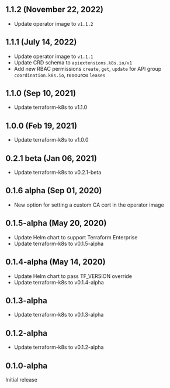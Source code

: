 ## 1.1.2 (November 22, 2022)

* Update operator image to `v1.1.2`

## 1.1.1 (July 14, 2022)

* Update operator image to `v1.1.1`
* Update CRD schema to `apiextensions.k8s.io/v1`
* Add new RBAC permissions `create`, `get`, `update` for API group `coordination.k8s.io`, resource `leases`

## 1.1.0 (Sep 10, 2021)

* Update terraform-k8s to v1.1.0

## 1.0.0 (Feb 19, 2021)

* Update terraform-k8s to v1.0.0

## 0.2.1 beta (Jan 06, 2021)

* Update terraform-k8s to v0.2.1-beta

## 0.1.6 alpha (Sep 01, 2020)

* New option for setting a custom CA cert in the operator image

## 0.1.5-alpha (May 20, 2020)

* Update Helm chart to support Terraform Enterprise
* Update terraform-k8s to v0.1.5-alpha

## 0.1.4-alpha (May 14, 2020)

* Update Helm chart to pass TF_VERSION override
* Update terraform-k8s to v0.1.4-alpha

## 0.1.3-alpha

* Update terraform-k8s to v0.1.3-alpha

## 0.1.2-alpha

* Update terraform-k8s to v0.1.2-alpha

## 0.1.0-alpha

Initial release
